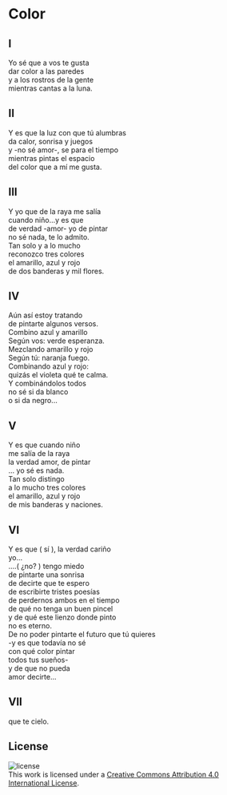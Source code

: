 # Color 

## I
Yo sé que a vos te gusta<br/>
dar color a las paredes<br/>
y a los rostros de la gente<br/>
mientras cantas a la luna.<br/>

## II
Y es que la luz con que tú alumbras<br/>
da calor, sonrisa y juegos<br/>
y -no sé amor-, se para el tiempo<br/>
mientras pintas el espacio<br/>
del color que a mí me gusta.<br/>

## III
Y yo que de la raya me salía<br/>
cuando niño...y es que<br/>
de verdad -amor- yo de pintar<br/>
no sé nada, te lo admito.<br/>
Tan solo y a lo mucho<br/>
reconozco tres colores<br/>
el amarillo, azul y rojo<br/>
de dos banderas y mil flores.<br/>


## IV
Aún así estoy tratando<br/>
de pintarte algunos versos.<br/>
Combino azul y amarillo<br/>
Según vos: verde esperanza.<br/>
Mezclando amarillo y rojo<br/>
Según tú: naranja fuego.<br/>
Combinando azul y rojo: <br/>
quizás el violeta qué te calma.<br/>
Y combinándolos todos<br/>
no sé si da blanco <br/>
o si da negro...<br/>


## V
Y es que cuando niño<br/>
me salía de la raya<br/>
la verdad amor, de pintar<br/>
... yo sé es nada.<br/>
Tan solo distingo <br/>
a lo mucho tres colores<br/>
el amarillo, azul y rojo<br/>
de mis banderas y naciones.<br/>


## VI
Y es que ( sí ), la verdad cariño <br/>
yo... <br/>
....( ¿no? ) tengo miedo<br/>
de pintarte una sonrisa<br/>
de decirte que te espero<br/>
de escribirte tristes poesías<br/>
de perdernos ambos en el tiempo<br/>
de qué no tenga un buen pincel<br/>
y de qué este lienzo donde pinto <br/>
no es eterno.<br/>
De no poder pintarte el futuro que tú quieres<br/>
-y es que todavía no sé <br/>
con qué color pintar <br/>
todos tus sueños-<br/>
y de que no pueda <br/>
amor decirte...<br/>


## VII
que te cielo.<br/>

## License
![license](https://i.creativecommons.org/l/by/4.0/88x31.png)<br/>
This work is licensed under a [Creative Commons Attribution 4.0 International License](href="http://creativecommons.org/licenses/by/4.0/).
